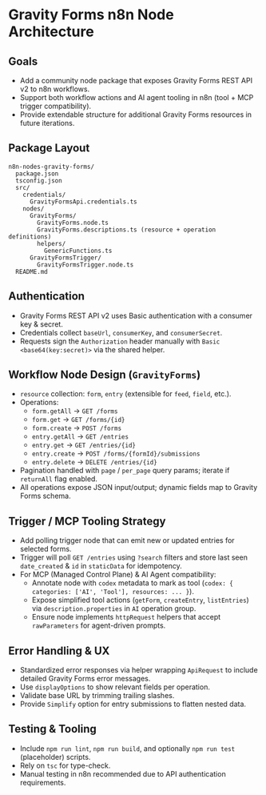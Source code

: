# Gravity Forms n8n Node Architecture

## Goals
- Add a community node package that exposes Gravity Forms REST API v2 to n8n workflows.
- Support both workflow actions and AI agent tooling in n8n (tool + MCP trigger compatibility).
- Provide extendable structure for additional Gravity Forms resources in future iterations.

## Package Layout
```
n8n-nodes-gravity-forms/
  package.json
  tsconfig.json
  src/
    credentials/
      GravityFormsApi.credentials.ts
    nodes/
      GravityForms/
        GravityForms.node.ts
        GravityForms.descriptions.ts (resource + operation definitions)
        helpers/
          GenericFunctions.ts
      GravityFormsTrigger/
        GravityFormsTrigger.node.ts
  README.md
```

## Authentication
- Gravity Forms REST API v2 uses Basic authentication with a consumer key & secret.
- Credentials collect `baseUrl`, `consumerKey`, and `consumerSecret`.
- Requests sign the `Authorization` header manually with `Basic <base64(key:secret)>` via the shared helper.

## Workflow Node Design (`GravityForms`)
- `resource` collection: `form`, `entry` (extensible for `feed`, `field`, etc.).
- Operations:
  - `form.getAll` → `GET /forms`
  - `form.get` → `GET /forms/{id}`
  - `form.create` → `POST /forms`
  - `entry.getAll` → `GET /entries`
  - `entry.get` → `GET /entries/{id}`
  - `entry.create` → `POST /forms/{formId}/submissions`
  - `entry.delete` → `DELETE /entries/{id}`
- Pagination handled with `page` / `per_page` query params; iterate if `returnAll` flag enabled.
- All operations expose JSON input/output; dynamic fields map to Gravity Forms schema.

## Trigger / MCP Tooling Strategy
- Add polling trigger node that can emit new or updated entries for selected forms.
- Trigger will poll `GET /entries` using `?search` filters and store last seen `date_created` & `id` in `staticData` for idempotency.
- For MCP (Managed Control Plane) & AI Agent compatibility:
  - Annotate node with `codex` metadata to mark as tool (`codex: { categories: ['AI', 'Tool'], resources: ... }`).
  - Expose simplified tool actions (`getForm`, `createEntry`, `listEntries`) via `description.properties` in `AI` operation group.
  - Ensure node implements `httpRequest` helpers that accept `rawParameters` for agent-driven prompts.

## Error Handling & UX
- Standardized error responses via helper wrapping `ApiRequest` to include detailed Gravity Forms error messages.
- Use `displayOptions` to show relevant fields per operation.
- Validate base URL by trimming trailing slashes.
- Provide `Simplify` option for entry submissions to flatten nested data.

## Testing & Tooling
- Include `npm run lint`, `npm run build`, and optionally `npm run test` (placeholder) scripts.
- Rely on `tsc` for type-check.
- Manual testing in n8n recommended due to API authentication requirements.
